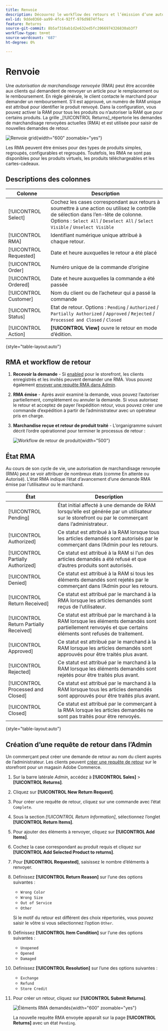```yaml
---
title: Renvoie
description: Découvrez le workflow des retours et l’émission d’une autorisation de marchandisage renvoyée.
exl-id: 9dde0360-aa99-4fc4-92ff-976d9874ffec
feature: Returns
source-git-commit: 8b5af316ab1d2e632ed5fc2066974326830ab3f7
workflow-type: tm+mt
source-wordcount: '687'
ht-degree: 0%

---
```


# Renvoie

Une _autorisation de marchandisage renvoyée_ (RMA) peut être accordée aux clients qui demandent de renvoyer un article pour le remplacement ou le remboursement. En règle générale, le client contacte le marchand pour demander un remboursement. S’il est approuvé, un numéro de RAM unique est attribué pour identifier le produit renvoyé. Dans la configuration, vous pouvez activer la RAM pour tous les produits ou n’autoriser la RAM que pour certains produits. La grille _[!UICONTROL Returns]_répertorie les demandes de marchandisage renvoyées actuelles (RMA) et est utilisée pour saisir de nouvelles demandes de retour.

![Renvoie grid](./assets/return.png){width="600" zoomable="yes"}

Les RMA peuvent être émises pour des types de produits simples, regroupés, configurables et regroupés. Toutefois, les RMA ne sont pas disponibles pour les produits virtuels, les produits téléchargeables et les cartes-cadeaux.

## Descriptions des colonnes

| Colonne | Description |
|--- |--- |
| [!UICONTROL Select] | Cochez les cases correspondant aux retours à soumettre à une action ou utilisez le contrôle de sélection dans l’en-tête de colonne. Options : `Select All` / `Deselect All` / `Select Visible` / `Unselect Visible` |
| [!UICONTROL RMA] | Identifiant numérique unique attribué à chaque retour. |
| [!UICONTROL Requested] | Date et heure auxquelles le retour a été placé |
| [!UICONTROL Order] | Numéro unique de la commande d’origine |
| [!UICONTROL Ordered] | Date et heure auxquelles la commande a été passée |
| [!UICONTROL Customer] | Nom du client ou de l’acheteur qui a passé la commande |
| [!UICONTROL Status] | Etat de retour. Options : `Pending` / `Authorized` / `Partially Authorized` / `Approved` / `Rejected` / `Processed and Closed` / `Closed` |
| [!UICONTROL Action] | **[!UICONTROL View]** ouvre le retour en mode d’édition. |

{style="table-layout:auto"}

## RMA et workflow de retour

1. **Recevoir la demande** - Si [enabled](rma-configure.md#enable-rmas-for-your-store) pour le storefront, les clients enregistrés et les invités peuvent demander une RMA. Vous pouvez également [envoyer une requête RMA dans Admin](#create-a-return-request-in-the-admin).

2. **RMA émise** - Après avoir examiné la demande, vous pouvez l’autoriser partiellement, complètement ou annuler la demande. Si vous autorisez le retour et acceptez de payer l’expédition retour, vous pouvez créer une commande d’expédition à partir de l’administrateur avec un opérateur pris en charge.

3. **Marchandise reçue et retour de produit traité** - L’organigramme suivant décrit l’ordre opérationnel pour terminer le processus de retour :

   ![Workflow de retour de produit](./assets/workflow-customer-returns.png){width="500"}

## État RMA

Au cours de son cycle de vie, une autorisation de marchandisage renvoyée (RMA) peut se voir attribuer de nombreux états (comme En attente ou Autorisé). L’état RMA indique l’état d’avancement d’une demande RMA émise par l’utilisateur ou le marchand.

| État | Description |
|--- |--- |
| [!UICONTROL Pending] | État initial affecté à une demande de RAM lorsqu’elle est générée par un utilisateur sur le storefront ou par le commerçant dans l’administrateur. |
| [!UICONTROL Authorized] | Ce statut est attribué à la RAM lorsque tous les articles demandés sont autorisés par le commerçant dans l’Admin pour les retours. |
| [!UICONTROL Partially Authorized] | Ce statut est attribué à la RAM si l’un des articles demandés a été refusé et que d’autres produits sont autorisés. |
| [!UICONTROL Denied] | Ce statut est attribué à la RAM si tous les éléments demandés sont rejetés par le commerçant dans l’Admin pour les retours. |
| [!UICONTROL Return Received] | Ce statut est attribué par le marchand à la RMA lorsque les articles demandés sont reçus de l’utilisateur. |
| [!UICONTROL Return Partially Received] | Ce statut est attribué par le marchand à la RAM lorsque les éléments demandés sont partiellement renvoyés et que certains éléments sont refusés de traitement. |
| [!UICONTROL Approved] | Ce statut est attribué par le marchand à la RAM lorsque les articles demandés sont approuvés pour être traités plus avant. |
| [!UICONTROL Rejected] | Ce statut est attribué par le marchand à la RAM lorsque les éléments demandés sont rejetés pour être traités plus avant. |
| [!UICONTROL Processed and Closed] | Ce statut est attribué par le marchand à la RAM lorsque tous les articles demandés sont approuvés pour être traités plus avant. |
| [!UICONTROL Closed] | Ce statut est attribué par le commerçant à la RMA lorsque les articles demandés ne sont pas traités pour être renvoyés. |

{style="table-layout:auto"}

## Création d’une requête de retour dans l’Admin

Un commerçant peut créer une demande de retour au nom du client auprès de l’administrateur. Les clients peuvent [créer une requête de retour](rma-customer-experience.md) sur le storefront pour un magasin Adobe Commerce.

1. Sur la barre latérale _Admin_, accédez à **[!UICONTROL Sales]** > **[!UICONTROL Returns]**.

1. Cliquez sur **[!UICONTROL New Return Request]**.

1. Pour créer une requête de retour, cliquez sur une commande avec l’état `Complete`.

1. Sous la section _[!UICONTROL Return Information]_, sélectionnez l’onglet **[!UICONTROL Return Items]**.

1. Pour ajouter des éléments à renvoyer, cliquez sur **[!UICONTROL Add Items]**.

1. Cochez la case correspondant au produit requis et cliquez sur **[!UICONTROL Add Selected Product to returns]**.

1. Pour **[!UICONTROL Requested]**, saisissez le nombre d’éléments à renvoyer.

1. Définissez **[!UICONTROL Return Reason]** sur l’une des options suivantes :

   - `Wrong Color`
   - `Wrong Size`
   - `Out of Service`
   - `Other`

   Si le motif du retour est différent des choix répertoriés, vous pouvez saisir le vôtre si vous sélectionnez l’option `Other`.

1. Définissez **[!UICONTROL Item Condition]** sur l’une des options suivantes :

   - `Unopened`
   - `Opened`
   - `Damaged`

1. Définissez **[!UICONTROL Resolution]** sur l’une des options suivantes :

   - `Exchange`
   - `Refund`
   - `Store Credit`

1. Pour créer un retour, cliquez sur **[!UICONTROL Submit Returns]**.

   ![Éléments RMA demandés](./assets/return-item-request.png){width="600" zoomable="yes"}

   La nouvelle requête RMA envoyée apparaît sur la page **[!UICONTROL Returns]** avec un état `Pending`.

